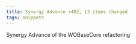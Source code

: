 ```yaml
---
title: Synergy Advance r402, 13 items changed
tags: snippets
---
```


Synergy Advance of the WOBaseCore refactoring

